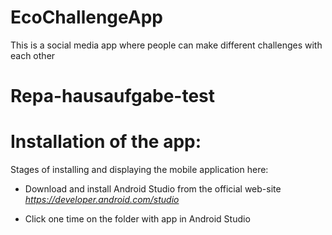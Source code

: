 # EcoChallengeApp 
This is a social media app where people can make different challenges with each other
# Repa-hausaufgabe-test
# Installation of the app:
Stages of installing and displaying the mobile application here:
- Download and install Android Studio from the official web-site _https://developer.android.com/studio_
+ Click one time on the folder with app in Android Studio 